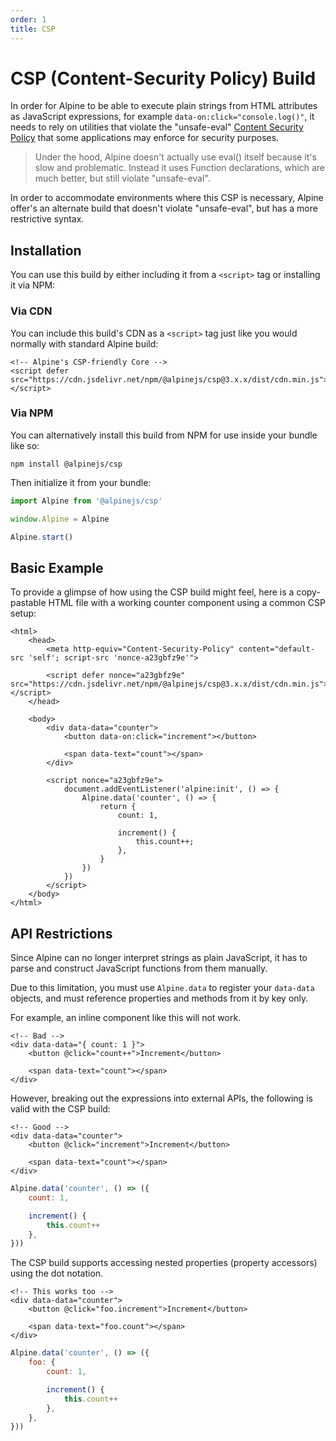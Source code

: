 ```yaml
---
order: 1
title: CSP
---
```


# CSP (Content-Security Policy) Build

In order for Alpine to be able to execute plain strings from HTML attributes as JavaScript expressions, for example `data-on:click="console.log()"`, it needs to rely on utilities that violate the "unsafe-eval" [Content Security Policy](https://developer.mozilla.org/en-US/docs/Web/HTTP/CSP) that some applications may enforce for security purposes.

> Under the hood, Alpine doesn't actually use eval() itself because it's slow and problematic. Instead it uses Function declarations, which are much better, but still violate "unsafe-eval".

In order to accommodate environments where this CSP is necessary, Alpine offer's an alternate build that doesn't violate "unsafe-eval", but has a more restrictive syntax.

<a name="installation"></a>
## Installation

You can use this build by either including it from a `<script>` tag or installing it via NPM:

### Via CDN

You can include this build's CDN as a `<script>` tag just like you would normally with standard Alpine build:

```alpine
<!-- Alpine's CSP-friendly Core -->
<script defer src="https://cdn.jsdelivr.net/npm/@alpinejs/csp@3.x.x/dist/cdn.min.js"></script>
```

### Via NPM

You can alternatively install this build from NPM for use inside your bundle like so:

```shell
npm install @alpinejs/csp
```

Then initialize it from your bundle:

```js
import Alpine from '@alpinejs/csp'

window.Alpine = Alpine

Alpine.start()
```

<a name="basic-example"></a>
## Basic Example

To provide a glimpse of how using the CSP build might feel, here is a copy-pastable HTML file with a working counter component using a common CSP setup:

```alpine
<html>
    <head>
        <meta http-equiv="Content-Security-Policy" content="default-src 'self'; script-src 'nonce-a23gbfz9e'">

        <script defer nonce="a23gbfz9e" src="https://cdn.jsdelivr.net/npm/@alpinejs/csp@3.x.x/dist/cdn.min.js"></script>
    </head>

    <body>
        <div data-data="counter">
            <button data-on:click="increment"></button>

            <span data-text="count"></span>
        </div>

        <script nonce="a23gbfz9e">
            document.addEventListener('alpine:init', () => {
                Alpine.data('counter', () => {
                    return {
                        count: 1,

                        increment() {
                            this.count++;
                        },
                    }
                })
            })
        </script>
    </body>
</html>
```

<a name="api-restrictions"></a>
## API Restrictions

Since Alpine can no longer interpret strings as plain JavaScript, it has to parse and construct JavaScript functions from them manually.

Due to this limitation, you must use `Alpine.data` to register your `data-data` objects, and must reference properties and methods from it by key only.

For example, an inline component like this will not work.

```alpine
<!-- Bad -->
<div data-data="{ count: 1 }">
    <button @click="count++">Increment</button>

    <span data-text="count"></span>
</div>
```

However, breaking out the expressions into external APIs, the following is valid with the CSP build:

```alpine
<!-- Good -->
<div data-data="counter">
    <button @click="increment">Increment</button>

    <span data-text="count"></span>
</div>
```

```js
Alpine.data('counter', () => ({
    count: 1,

    increment() {
        this.count++
    },
}))
```

The CSP build supports accessing nested properties (property accessors) using the dot notation.

```alpine
<!-- This works too -->
<div data-data="counter">
    <button @click="foo.increment">Increment</button>

    <span data-text="foo.count"></span>
</div>
```

```js
Alpine.data('counter', () => ({
    foo: {
        count: 1,

        increment() {
            this.count++
        },
    },
}))
```
